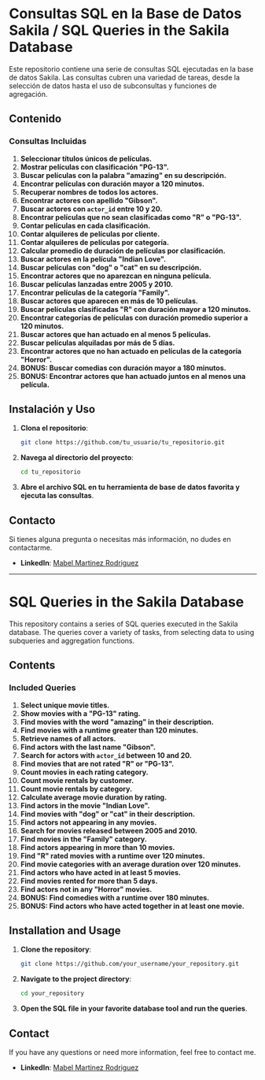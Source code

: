 # Consultas SQL en la Base de Datos Sakila / SQL Queries in the Sakila Database

Este repositorio contiene una serie de consultas SQL ejecutadas en la base de datos Sakila. Las consultas cubren una variedad de tareas, desde la selección de datos hasta el uso de subconsultas y funciones de agregación.

## Contenido

### Consultas Incluidas

1. **Seleccionar títulos únicos de películas.**
2. **Mostrar películas con clasificación "PG-13".**
3. **Buscar películas con la palabra "amazing" en su descripción.**
4. **Encontrar películas con duración mayor a 120 minutos.**
5. **Recuperar nombres de todos los actores.**
6. **Encontrar actores con apellido "Gibson".**
7. **Buscar actores con `actor_id` entre 10 y 20.**
8. **Encontrar películas que no sean clasificadas como "R" o "PG-13".**
9. **Contar películas en cada clasificación.**
10. **Contar alquileres de películas por cliente.**
11. **Contar alquileres de películas por categoría.**
12. **Calcular promedio de duración de películas por clasificación.**
13. **Buscar actores en la película "Indian Love".**
14. **Buscar películas con "dog" o "cat" en su descripción.**
15. **Encontrar actores que no aparezcan en ninguna película.**
16. **Buscar películas lanzadas entre 2005 y 2010.**
17. **Encontrar películas de la categoría "Family".**
18. **Buscar actores que aparecen en más de 10 películas.**
19. **Buscar películas clasificadas "R" con duración mayor a 120 minutos.**
20. **Encontrar categorías de películas con duración promedio superior a 120 minutos.**
21. **Buscar actores que han actuado en al menos 5 películas.**
22. **Buscar películas alquiladas por más de 5 días.**
23. **Encontrar actores que no han actuado en películas de la categoría "Horror".**
24. **BONUS: Buscar comedias con duración mayor a 180 minutos.**
25. **BONUS: Encontrar actores que han actuado juntos en al menos una película.**

## Instalación y Uso

1. **Clona el repositorio**:
   ```bash
   git clone https://github.com/tu_usuario/tu_repositorio.git
   ```
2. **Navega al directorio del proyecto**:
   ```bash
   cd tu_repositorio
   ```
3. **Abre el archivo SQL en tu herramienta de base de datos favorita y ejecuta las consultas**.

## Contacto

Si tienes alguna pregunta o necesitas más información, no dudes en contactarme.

- **LinkedIn**: [Mabel Martinez Rodriguez](https://www.linkedin.com/in/mabelmr)

---

# SQL Queries in the Sakila Database

This repository contains a series of SQL queries executed in the Sakila database. The queries cover a variety of tasks, from selecting data to using subqueries and aggregation functions.

## Contents

### Included Queries

1. **Select unique movie titles.**
2. **Show movies with a "PG-13" rating.**
3. **Find movies with the word "amazing" in their description.**
4. **Find movies with a runtime greater than 120 minutes.**
5. **Retrieve names of all actors.**
6. **Find actors with the last name "Gibson".**
7. **Search for actors with `actor_id` between 10 and 20.**
8. **Find movies that are not rated "R" or "PG-13".**
9. **Count movies in each rating category.**
10. **Count movie rentals by customer.**
11. **Count movie rentals by category.**
12. **Calculate average movie duration by rating.**
13. **Find actors in the movie "Indian Love".**
14. **Find movies with "dog" or "cat" in their description.**
15. **Find actors not appearing in any movies.**
16. **Search for movies released between 2005 and 2010.**
17. **Find movies in the "Family" category.**
18. **Find actors appearing in more than 10 movies.**
19. **Find "R" rated movies with a runtime over 120 minutes.**
20. **Find movie categories with an average duration over 120 minutes.**
21. **Find actors who have acted in at least 5 movies.**
22. **Find movies rented for more than 5 days.**
23. **Find actors not in any "Horror" movies.**
24. **BONUS: Find comedies with a runtime over 180 minutes.**
25. **BONUS: Find actors who have acted together in at least one movie.**

## Installation and Usage

1. **Clone the repository**:
   ```bash
   git clone https://github.com/your_username/your_repository.git
   ```
2. **Navigate to the project directory**:
   ```bash
   cd your_repository
   ```
3. **Open the SQL file in your favorite database tool and run the queries**.

## Contact

If you have any questions or need more information, feel free to contact me.

- **LinkedIn**: [Mabel Martinez Rodriguez](https://www.linkedin.com/in/mabelmr)





